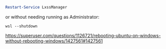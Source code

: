```powershell
Restart-Service LxssManager
```

or without needing running as Administrator:

`wsl --shutdown`

https://superuser.com/questions/1126721/rebooting-ubuntu-on-windows-without-rebooting-windows/1427561#1427561
